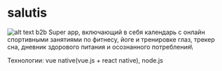 # salutis
![alt text](https://sun9-37.userapi.com/impg/d2Ytsru7fB0QPkf-lCYZD6stkt93914YG2ficA/7zVM3o7QB2A.jpg?size=116x134&quality=96&sign=9f98e6eb7c0bc53cbc97255693a4ec6e&type=album)
b2b Super app, включающий в себя календарь с онлайн спортивными занятиями по фитнесу, йоге и тренировке глаз, трекер сна, дневник здорового питания и осознанного потребления\

Технологии: vue native(vue.js + react native), node.js
